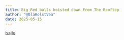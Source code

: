 ```yaml
---
title: Big Red balls hoisted down From The Rooftop
author: "@OlaHolstVea"
date: 2025-05-15
---
```





balls